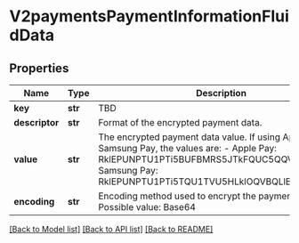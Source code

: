 # V2paymentsPaymentInformationFluidData

## Properties
Name | Type | Description | Notes
------------ | ------------- | ------------- | -------------
**key** | **str** | TBD | [optional] 
**descriptor** | **str** | Format of the encrypted payment data. | [optional] 
**value** | **str** | The encrypted payment data value. If using Apple Pay or Samsung Pay, the values are:   - Apple Pay: RklEPUNPTU1PTi5BUFBMRS5JTkFQUC5QQVlNRU5U   - Samsung Pay: RklEPUNPTU1PTi5TQU1TVU5HLklOQVBQLlBBWU1FTlQ&#x3D;  | [optional] 
**encoding** | **str** | Encoding method used to encrypt the payment data.  Possible value: Base64  | [optional] 

[[Back to Model list]](../README.md#documentation-for-models) [[Back to API list]](../README.md#documentation-for-api-endpoints) [[Back to README]](../README.md)


